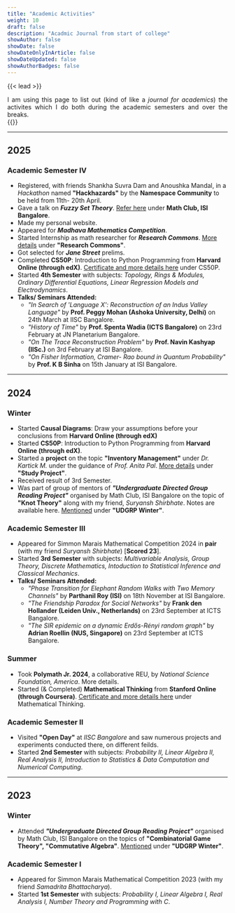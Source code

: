 ```yaml
---
title: "Academic Activities"
weight: 10
draft: false
description: "Acadmic Journal from start of college"
showAuthor: false
showDate: false
showDateOnlyInArticle: false
showDateUpdated: false
showAuthorBadges: false
---
```


{{< lead >}}
<div style="text-align: justify">I am using this page to list out (kind of like a <i>journal for academics</i>) the activites which I do both during the academic semesters and over the breaks.</div>
{{</ lead >}}

---

## 2025 
### **Academic Semester IV**
- Registered, with friends Shankha Suvra Dam and Anoushka Mandal, in a *Hackathon* named **"Hackhazards"** by the **Namespace Community** to be held from 11th- 20th April.
- Gave a talk on **_Fuzzy Set Theory_**. <a href="/research/#talks-given">Refer here</a> under **Math Club, ISI Bangalore**. 
- Made my personal website.
- Appeared for _**Madhava Mathematics Competition**_.
- Started Internship as math researcher for **_Research Commons_**. <a href="/research/#research-internships">More details</a> under **"Research Commons"**.
- Got selected for _**Jane Street**_ prelims.
- Completed **CS50P**: Introduction to Python Programming from **Harvard Online (through edX)**. <a href="/research/#online-courses">Certificate and more details here</a> under CS50P.
- Started **4th Semester** with subjects: _Topology, Rings & Modules, Ordinary Differential Equations, Linear Regression Models and Electrodynamics_.
- **Talks/ Seminars Attended:**
    - _"In Search of 'Language X': Reconstruction of an Indus Valley Language"_ by **Prof. Peggy Mohan (Ashoka University, Delhi)** on 24th March at IISC Bangalore.
    - _"History of Time"_ by **Prof. Spenta Wadia (ICTS Bangalore)** on 23rd February at JN Planetarium Bangalore.
    - _"On The Trace Reconstruction Problem"_ by **Prof. Navin Kashyap (IISc.)** on 3rd February at ISI Bangalore.
    - _"On Fisher Information, Cramer- Rao bound in Quantum Probability"_ by **Prof. K B Sinha** on 15th January at ISI Bangalore.
---

## 2024
### **Winter**
- Started **Causal Diagrams**: Draw your assumptions before your conclusions from **Harvard Online (through edX)**
- Started **CS50P**: Introduction to Python Programming from **Harvard Online (through edX)**.
- Started a **project** on the topic **"Inventory Management"** under _Dr. Kartick M._ under the guidance of _Prof. Anita Pal_. <a href="/research/#research-experience">More details</a> under **"Study Project"**.
- Received result of 3rd Semester.
- Was part of group of mentors of **_"Undergraduate Directed Group Reading Project"_** organised by Math Club, ISI Bangalore on the topic of **"Knot Theory"** along with my friend, _Suryansh Shirbhate_. Notes are available here. <a href="/research/#research-experience">Mentioned</a> under **"UDGRP Winter"**.

### **Academic Semester III**
- Appeared for Simmon Marais Mathematical Competition 2024 in **pair** (with my friend _Suryansh Shirbhate_) [**Scored 23**].
- Started **3rd Semester** with subjects: _Multivariable Analysis, Group Theory, Discrete Mathematics, Intoduction to Statistical Inference and Classical Mechanics_.
- **Talks/ Seminars Attended:**
    - _"Phase Transition for Elephant Random Walks with Two Memory Channels"_ by **Parthanil Roy (ISI)** on 18th November at ISI Bangalore.
    - _"The Friendship Paradox for Social Networks"_ by **Frank den Hollander (Leiden Univ., Netherlands)** on 23rd September at ICTS Bangalore.
    - _"The SIR epidemic on a dynamic Erdős-Rényi random graph"_ by **Adrian Roellin (NUS, Singapore)** on 23rd September at ICTS Bangalore.

### **Summer**
- Took **Polymath Jr. 2024**, a collaborative REU, by _National Science Foundation, America_. More details.
- Started (& Completed) **Mathematical Thinking** from **Stanford Online (through Coursera)**. <a href="/research/#online-courses">Certificate and more details here</a> under Mathematical Thinking.

### **Academic Semester II**
- Visited **"Open Day"** at _IISC Bangalore_ and saw numerous projects and experiments conducted there, on different feilds.
- Started **2nd Semester** with subjects: _Probability II, Linear Algebra II, Real Analysis II, Introduction to Statistics & Data Computation and Numerical Computing_.


---

## 2023
### **Winter**
- Attended **_"Undergraduate Directed Group Reading Project"_** organised by Math Club, ISI Bangalore on the topics of **"Combinatorial Game Theory", "Commutative Algebra"**. <a href="/research/#research-experience">Mentioned</a> under **"UDGRP Winter"**.
### **Academic Semester I**
- Appeared for Simmon Marais Mathematical Competition 2023 (with my friend _Samadrita Bhattacharya_).
- Started **1st Semester** with subjects: _Probability I, Linear Algebra I, Real Analysis I, Number Theory and Programming with C_.

